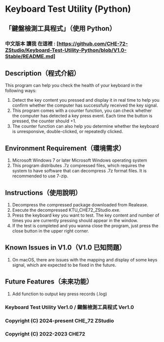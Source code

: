 # Keyboard Test Utility (Python)

## 「鍵盤檢測工具程式」（使用 Python）

### 中文版本 讀我 在這裡 : [https://github.com/CHE-72-ZStudio/Keyboard-Test-Utility-Python/blob/V1.0-Stable/README.md]

## Description（程式介紹）

This program can help you check the health of your keyboard in the following ways:

1. Detect the key content you pressed and display it in real time to help you confirm whether the computer has successfully received the key signal.
2. This program comes with a counter function, you can check whether the computer has detected a key press event. Each time the button is pressed, the counter should +1.
3. The counter function can also help you determine whether the keyboard is unresponsive, double-clicked, or repeatedly clicked.

## Environment Requirement（環境需求）

1. Microsoft Windows 7 or later Microsoft Windows operating system
2. This program distributes .7z compressed files, which requires the system to have software that can decompress .7z format files. It is recommended to use 7-zip.

## Instructions（使用說明）

1. Decompress the compressed package downloaded from Realease.
2. Execute the decompressed KTU_CHE72_ZStudio.exe.
3. Press the keyboard key you want to test. The key content and number of times you are currently pressing should appear in the window.
4. If the test is completed and you wanna close the program, just press the close button in the upper right corner.

## Known Issues in V1.0（V1.0 已知問題）
1. On macOS, there are issues with the mapping and display of some keys signal, which are expected to be fixed in the future.

## Future Features（未來功能）
1. Add function to output key press records (.log)

### Keyboard Test Utility Ver1.0 / 鍵盤檢測工具程式 Ver1.0

### Copyright (C) 2024-present CHE_72 ZStudio

### Copyright (C) 2022-2023 CHE72
